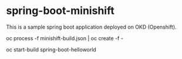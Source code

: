 # spring-boot-minishift

This is a sample spring boot application deployed on OKD (Openshift).

oc process -f minishift-build.json | oc create -f -

oc start-build spring-boot-helloworld
